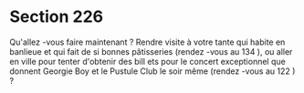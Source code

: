 # Section 226

Qu'allez -vous faire maintenant ? Rendre visite à votre tante qui habite en banlieue et qui
fait de si bonnes pâtisseries (rendez -vous au  134 ), ou aller en ville pour tenter d'obtenir
des bill ets pour le concert exceptionnel que donnent Georgie Boy et le Pustule Club le
soir même (rendez -vous au  122 ) ?